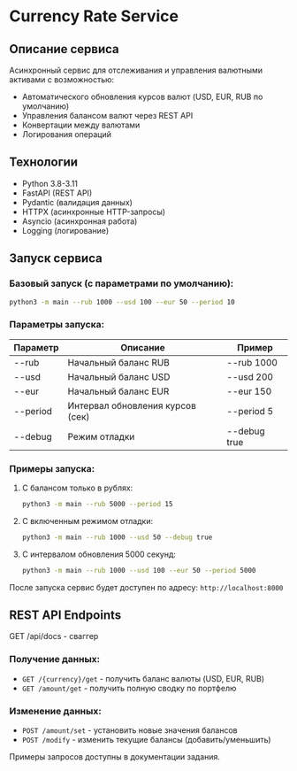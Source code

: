 # Currency Rate Service

## Описание сервиса
Асинхронный сервис для отслеживания и управления валютными активами с возможностью:
- Автоматического обновления курсов валют (USD, EUR, RUB по умолчанию)
- Управления балансом валют через REST API
- Конвертации между валютами
- Логирования операций

## Технологии
- Python 3.8-3.11
- FastAPI (REST API)
- Pydantic (валидация данных)
- HTTPX (асинхронные HTTP-запросы)
- Asyncio (асинхронная работа)
- Logging (логирование)

## Запуск сервиса

### Базовый запуск (с параметрами по умолчанию):
```bash
python3 -m main --rub 1000 --usd 100 --eur 50 --period 10
```

### Параметры запуска:
| Параметр  | Описание                          | Пример           |
|-----------|-----------------------------------|------------------|
| --rub     | Начальный баланс RUB              | --rub 1000       |
| --usd     | Начальный баланс USD              | --usd 200        |
| --eur     | Начальный баланс EUR              | --eur 150        |
| --period  | Интервал обновления курсов (сек)  | --period 5       |
| --debug   | Режим отладки                     | --debug true     |

### Примеры запуска:
1. С балансом только в рублях:
   ```bash
   python3 -m main --rub 5000 --period 15
   ```

2. С включенным режимом отладки:
   ```bash
   python3 -m main --rub 1000 --usd 50 --debug true
   ```

3. С интервалом обновления 5000 секунд:
   ```bash
   python3 -m main --rub 1000 --usd 100 --eur 50 --period 5000
   ```

После запуска сервис будет доступен по адресу: `http://localhost:8000`

## REST API Endpoints
GET /api/docs - сваггер
### Получение данных:
- `GET /{currency}/get` - получить баланс валюты (USD, EUR, RUB)
- `GET /amount/get` - получить полную сводку по портфелю

### Изменение данных:
- `POST /amount/set` - установить новые значения балансов
- `POST /modify` - изменить текущие балансы (добавить/уменьшить)

Примеры запросов доступны в документации задания.